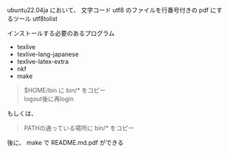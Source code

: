 ubuntu22.04ja において、
文字コード utf8 のファイルを行番号付きの pdf にするツール utf8tolist

インストールする必要のあるプログラム

- texlive  
- texlive-lang-japanese  
- texlive-latex-extra  
- nkf  
- make  

> $HOME/bin に bin/* をコピー  
> logout後に再login  

もしくは、

> PATHの通っている場所に bin/* をコピー

後に、
make で README.md.pdf ができる  

